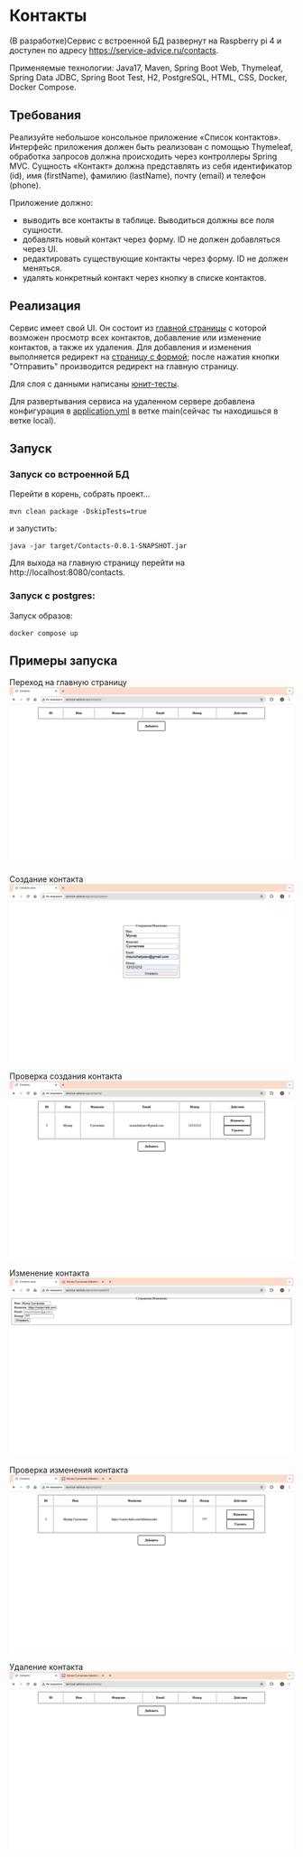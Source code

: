 # Контакты
(В разработке)Сервис с встроенной БД развернут на Raspberry pi 4 
и доступен по адресу https://service-advice.ru/contacts.

Применяемые технологии: Java17, Maven, Spring Boot Web, Thymeleaf, Spring Data JDBC, Spring Boot Test, 
H2, PostgreSQL, HTML, CSS, Docker, Docker Compose.

## Требования
Реализуйте небольшое консольное приложение «Список контактов». 
Интерфейс приложения должен быть реализован с помощью Thymeleaf,
обработка запросов должна происходить через контроллеры Spring MVC.
Сущность «Контакт» должна представлять из себя идентификатор (id),
имя (firstName), фамилию (lastName), почту (email) и телефон (phone).

Приложение должно:

- выводить все контакты в таблице. Выводиться должны все поля сущности.
- добавлять новый контакт через форму. ID не должен добавляться через UI.
- редактировать существующие контакты через форму. ID не должен меняться.
- удалять конкретный контакт через кнопку в списке контактов.

## Реализация
Сервис имеет свой UI. Он состоит из [главной страницы](src/main/resources/templates/index.html) с которой возможен просмотр всех контактов,
добавление или изменение контактов, а также их удаления. Для добавления и изменения выполняется редирект
на [страницу с формой](src/main/resources/templates/pages/save_page.html); после нажатия кнопки "Отправить" производится редирект на главную страницу.

Для слоя с данными написаны [юнит-тесты](src/test/java/com/munsun/contact_service/dao/ContactDaoImplUnitTests.java).

Для развертывания сервиса на удаленном сервере добавлена конфигурация в [application.yml](https://github.com/MunSunch/ContactServiceWeb/blob/main/src/main/resources/application.yml)
в ветке main(сейчас ты находишься в ветке local).

## Запуск
### Запуск со встроенной БД
Перейти в корень, собрать проект...
```
mvn clean package -DskipTests=true
```
и запустить:
```
java -jar target/Contacts-0.0.1-SNAPSHOT.jar
```
Для выхода на главную страницу перейти на http://localhost:8080/contacts.

### Запуск с postgres:
Запуск образов:
```
docker compose up
```

## Примеры запуска
Переход на главную страницу
![](img/main_page_empty_list_contacs.png)

Создание контакта
![](img/save_page_create_contact.png)

Проверка создания контакта
![](img/main_page_after_create_contact.png)

Изменение контакта
![](img/save_page_edit_contact.png)

Проверка изменения контакта
![](img/main_page_after_edit.png)

Удаление контакта
![](img/main_page_remomve_contact.png)
